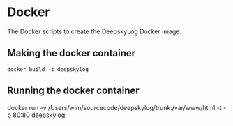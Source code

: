 # Docker
The Docker scripts to create the DeepskyLog Docker image.

## Making the docker container
`docker build -t deepskylog .`

## Running the docker container
docker run -v /Users/wim/sourcecode/deepskylog/trunk:/var/www/html -t -p 80:80 deepskylog
